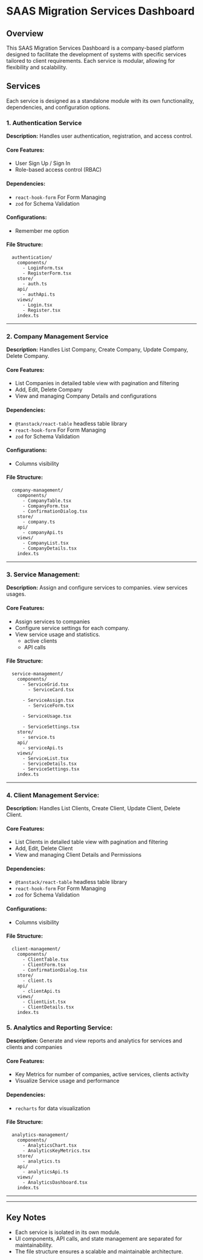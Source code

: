 # SAAS Migration Services Dashboard

## Overview

This SAAS Migration Services Dashboard is a company-based platform designed to
facilitate the development of systems with specific services tailored to client
requirements. Each service is modular, allowing for flexibility and scalability.

## Services

Each service is designed as a standalone module with its own functionality,
dependencies, and configuration options.

### 1. Authentication Service

**Description:** Handles user authentication, registration, and access control.

#### Core Features:

- User Sign Up / Sign In
- Role-based access control (RBAC)

#### Dependencies:

- `react-hook-form` For Form Managing
- `zod` for Schema Validation

#### Configurations:

- Remember me option

#### File Structure:

```
  authentication/
    components/
      - LoginForm.tsx
      - RegisterForm.tsx
    store/
      - auth.ts
    api/
      - authApi.ts
    views/
      - Login.tsx
      - Register.tsx
    index.ts
```

---

### 2. Company Management Service

**Description:** Handles List Company, Create Company, Update Company, Delete
Company.

#### Core Features:

- List Companies in detailed table view with pagination and filtering
- Add, Edit, Delete Company
- View and managing Company Details and configurations

#### Dependencies:

- `@tanstack/react-table` headless table library
- `react-hook-form` For Form Managing
- `zod` for Schema Validation

#### Configurations:

- Columns visibility

#### File Structure:

```
  company-management/
    components/
      - CompanyTable.tsx
      - CompanyForm.tsx
      - ConfirmationDialog.tsx
    store/
      - company.ts
    api/
      - companyApi.ts
    views/
      - CompanyList.tsx
      - CompanyDetails.tsx
    index.ts
```

---

### 3. Service Management:

**Description:** Assign and configure services to companies. view services
usages.

#### Core Features:

- Assign services to companies
- Configure service settings for each company.
- View service usage and statistics.
  - active clients
  - API calls

#### File Structure:

```
  service-management/
    components/
      - ServiceGrid.tsx
        - ServiceCard.tsx

      - ServiceAssign.tsx
        - ServiceForm.tsx

      - ServiceUsage.tsx

      - ServiceSettings.tsx
    store/
      - service.ts
    api/
      - serviceApi.ts
    views/
      - ServiceList.tsx
      - ServiceDetails.tsx
      - ServiceSettings.tsx
    index.ts
```

---

### 4. Client Management Service:

**Description:** Handles List Clients, Create Client, Update Client, Delete
Client.

#### Core Features:

- List Clients in detailed table view with pagination and filtering
- Add, Edit, Delete Client
- View and managing Client Details and Permissions

#### Dependencies:

- `@tanstack/react-table` headless table library
- `react-hook-form` For Form Managing
- `zod` for Schema Validation

#### Configurations:

- Columns visibility

#### File Structure:

```
  client-management/
    components/
      - ClientTable.tsx
      - ClientForm.tsx
      - ConfirmationDialog.tsx
    store/
      - client.ts
    api/
      - clientApi.ts
    views/
      - ClientList.tsx
      - ClientDetails.tsx
    index.ts
```

### 5. Analytics and Reporting Service:

**Description:** Generate and view reports and analytics for services and
clients and companies

#### Core Features:

- Key Metrics for number of companies, active services, clients activity
- Visualize Service usage and performance

#### Dependencies:

- `recharts` for data visualization

#### File Structure:

```
  analytics-management/
    components/
      - AnalyticsChart.tsx
      - AnalyticsKeyMetrics.tsx
    store/
      - analytics.ts
    api/
      - analyticsApi.ts
    views/
      - AnalyticsDashboard.tsx
    index.ts
```

---

---

## Key Notes

- Each service is isolated in its own module.
- UI components, API calls, and state management are separated for
  maintainability.
- The file structure ensures a scalable and maintainable architecture.

